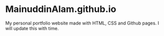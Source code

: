 # MainuddinAlam.github.io

My personal portfolio website made with HTML, CSS and Github pages. I will update this with time.
